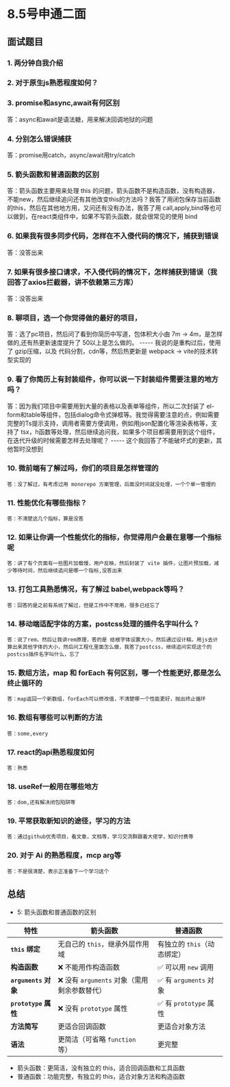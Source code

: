 # 8.5号申通二面

## 面试题目

### 1. 两分钟自我介绍

### 2. 对于原生js熟悉程度如何？

### 3. promise和async,await有何区别

答：async和await是语法糖，用来解决回调地狱的问题

### 4. 分别怎么错误捕获

答：promise用catch，async/await用try/catch

### 5. 箭头函数和普通函数的区别

答：箭头函数主要用来处理 this 的问题，箭头函数不是构造函数，没有构造器，不能new，然后继续追问还有其他改变this的方法吗？我答了用闭包保存当前函数的this，然后在其他地方用，又问还有没有办法，我答了用 call,apply,bind等也可以做到，在react类组件中，如果不写箭头函数，就会很常见的使用 bind

### 6. 如果我有很多同步代码，怎样在不入侵代码的情况下，捕获到错误

答：没答出来

### 7. 如果有很多接口请求，不入侵代码的情况下，怎样捕获到错误（我回答了axios拦截器，讲不依赖第三方库）

答：没答出来

### 8. 聊项目，选一个你觉得做的最好的项目，

答：选了pc项目，然后问了看到你简历中写道，包体积大小由 7m -> 4m，是怎样做的,还有热更新速度提升了 50以上是怎么做的。 ----- 我说的是重构过后，使用了 gzip压缩，以及 代码分割，cdn等，然后热更新是 webpack -> vite的技术转型实现的

### 9. 看了你简历上有封装组件，你可以说一下封装组件需要注意的地方吗？

答：因为我们项目中需要用到大量的表格以及表单等组件，所以二次封装了 el-form和table等组件，包括dialog命令式弹框等。我觉得需要注意的点，例如需要完整的Ts提示支持，调用者需要方便调用，例如用json配置化等渲染表格等，支持了 tsx，h函数等处理，然后继续追问我，如果多个项目都需要用到这个组件，在迭代升级的时候需要怎样去处理呢？ ----- 这个我回答了不能破坏式的更新，其他暂时没想到

### 10. 微前端有了解过吗，你们的项目是怎样管理的

    答：没了解过，有考虑过用 monorepo 方案管理，后面没时间就没处理，一个个单一管理的

### 11. 性能优化有哪些指标？

    答：不清楚这几个指标，算是没答

### 12. 如果让你调一个性能优化的指标，你觉得用户会最在意哪一个指标呢

    答：讲了有个页面有一些图片加载慢，用户反映，然后封装了 vite 插件，让图片预加载，减少等待时间，然后继续追问是哪一个指标,没答出来

### 13. 打包工具熟悉情况，有了解过 babel,webpack等吗？

    答：回答的是之前有系统了解过，但是工作中不常用，很多已经忘了

### 14. 移动端适配字体的方案，postcss处理的插件名字叫什么？

    答：说了rem，然后让我讲rem原理，答的是 给根字体设置大小，然后通过设计稿，用js去计算出来其他字体的大小，然后问工程化里面怎么做，我答了postcss，继续追问实现这个的 postcss插件名字叫什么，忘了

### 15. 数组方法，map 和 forEach 有何区别，哪一个性能更好,都是怎么终止循环的

    答：map返回一个新数组，forEach可以修改值，不清楚哪一个性能更好，抛出终止循环

### 16. 数组有哪些可以判断的方法

    答：some,every

### 17. react的api熟悉程度如何

    答：熟悉

### 18. useRef一般用在哪些地方

    答：dom,还有解决闭包陷阱等

### 19. 平常获取新知识的途径，学习的方法

    答：通过github优秀项目，看文章，文档等，学习交流群跟着大佬学，知识付费等

### 20. 对于 Ai 的熟悉程度，mcp arg等

    答：不是很清楚，表示正准备下一个学习这个

## 总结

- 5: 箭头函数和普通函数的区别

| **特性**             | **箭头函数**                                 | **普通函数**                |
| -------------------- | -------------------------------------------- | --------------------------- |
| **`this` 绑定**      | 无自己的 `this`，继承外层作用域              | 有独立的 `this`（动态绑定） |
| **构造函数**         | ❌ 不能用作构造函数                          | ✅ 可以用 `new` 调用        |
| **`arguments` 对象** | ❌ 没有 `arguments` 对象（需用剩余参数替代） | ✅ 有 `arguments` 对象      |
| **`prototype` 属性** | ❌ 没有 `prototype` 属性                     | ✅ 有 `prototype` 属性      |
| **方法简写**         | 更适合回调函数                               | 更适合对象方法              |
| **语法**             | 更简洁（可省略 `function` 等）               | 更完整                      |

- 箭头函数：更简洁，没有独立的 this，适合回调函数和工具函数
- 普通函数：功能完整，有独立的 this，适合对象方法和构造函数

